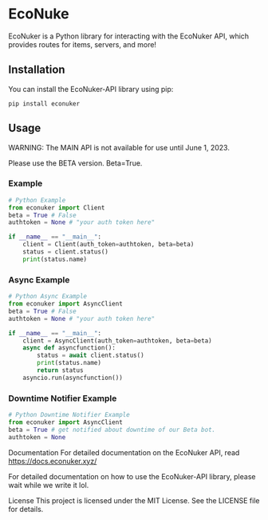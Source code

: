# EcoNuke

EcoNuker is a Python library for interacting with the EcoNuker API, which provides routes for items, servers, and more!

## Installation

You can install the EcoNuker-API library using pip:

`pip install econuker`

## Usage

WARNING: The MAIN API is not available for use until June 1, 2023.

Please use the BETA version. Beta=True.

### Example

```python
# Python Example
from econuker import Client
beta = True # False
authtoken = None # "your auth token here"

if __name__ == "__main__":
    client = Client(auth_token=authtoken, beta=beta)
    status = client.status()
    print(status.name)
```

### Async Example
```python
# Python Async Example
from econuker import AsyncClient
beta = True # False
authtoken = None # "your auth token here"

if __name__ == "__main__":
    client = AsyncClient(auth_token=authtoken, beta=beta)
    async def asyncfunction():
        status = await client.status()
        print(status.name)
        return status
    asyncio.run(asyncfunction())
```

### Downtime Notifier Example
```python
# Python Downtime Notifier Example
from econuker import AsyncClient
beta = True # get notified about downtime of our Beta bot.
authtoken = None
```


Documentation
For detailed documentation on the EcoNuker API, read https://docs.econuker.xyz/

For detailed documentation on how to use the EcoNuker-API library, please wait while we write it lol.

License
This project is licensed under the MIT License. See the LICENSE file for details.
